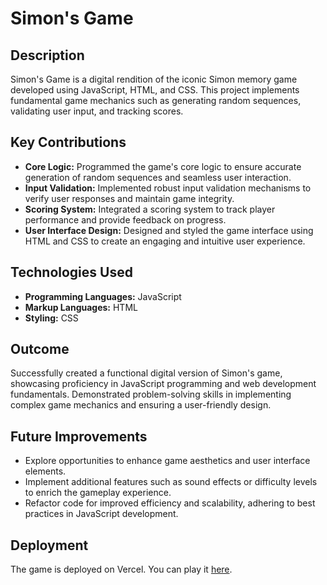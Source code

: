# Simon's Game

## Description
Simon's Game is a digital rendition of the iconic Simon memory game developed using JavaScript, HTML, and CSS. This project implements fundamental game mechanics such as generating random sequences, validating user input, and tracking scores.

## Key Contributions
- **Core Logic:** Programmed the game's core logic to ensure accurate generation of random sequences and seamless user interaction.
- **Input Validation:** Implemented robust input validation mechanisms to verify user responses and maintain game integrity.
- **Scoring System:** Integrated a scoring system to track player performance and provide feedback on progress.
- **User Interface Design:** Designed and styled the game interface using HTML and CSS to create an engaging and intuitive user experience.

## Technologies Used
- **Programming Languages:** JavaScript
- **Markup Languages:** HTML
- **Styling:** CSS

## Outcome
Successfully created a functional digital version of Simon's game, showcasing proficiency in JavaScript programming and web development fundamentals. Demonstrated problem-solving skills in implementing complex game mechanics and ensuring a user-friendly design.

## Future Improvements
- Explore opportunities to enhance game aesthetics and user interface elements.
- Implement additional features such as sound effects or difficulty levels to enrich the gameplay experience.
- Refactor code for improved efficiency and scalability, adhering to best practices in JavaScript development.

## Deployment
The game is deployed on Vercel. You can play it [here](https://simon-game-lemon-seven.vercel.app/).
